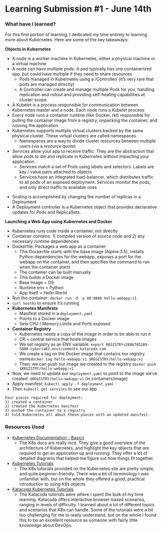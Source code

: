# Learning Submission #1 - June 14th

### What have I learned?
For this first portion of learning, I dedicated my time entirely to learning more about Kubernetes. Here are some of the key takeaways:

**Objects in Kubernetes**
- A node is a worker machine in Kubernetes, either a physical machine or a virtual machine
- A node can have multiple pods. A pod typically has one containerized app, but could have multiple if they need to share resources
    * Pods managed in Kubernetes using a /Controller/ (it’s very rare that pods are managed directly)
    * A Controller can create and manage multiple Pods for you, handling replication and rollout and providing self-healing capabilities at cluster scope.
- A Kubelet is a process responsible for communication between Kubernetes master and a node. Each node runs a Kubelet process
- Every node runs a container runtime (like Docker, rkt) responsible for pulling the container image from a registry, unpacking the container, and running the application.
- Kubernetes supports multiple virtual clusters backed by the same physical cluster. These virtual clusters are called namespaces.
    *  Namespaces are a way to divide cluster resources between multiple users (via a *resource quota*)
- Services allow your app to receive traffic. They are the abstraction that allow pods to die and replicate in Kubernetes without impacting your application
	* Services match a set of Pods using labels and selectors. Labels are key / value pairs attached to objects
	* Services have an integrated load-balancer, which distributes traffic to all pods of an exposed deployment. Services monitor the pods, and only direct traffic to available ones
* Scaling is accomplished by changing the number of replicas in a Deployment
* A Deployment controller is a Kubernetes object that provides declarative updates for Pods and ReplicaSets.

**Launching a Web App using Kubernetes and Docker**
* Kubernetes runs code inside a container, not directly
* Container contains: 1) compiled version of source code and 2) any necessary runtime dependencies
* Dockerfile: Packages a web app as a container
	* This Dockerfile starts with the base image (Alpine:3.5), installs Python dependencies for the webapp, exposes a port for the webapp on the container, and then specifies the command to run when the container starts
	* The container can be built manually
	* This builds a Docker image
	* Base Image = OS
	* Runtime env = Python
	* App itself = Hello World
* Run the container: `docker run -d -p 80:8080 hello-webapp:v1`
* `curl host01` to ensure it’s running
* **Kubernetes Manifests**
	* Manifest stored in a `deployment.yaml`
	* Points to a Docker image
	* Sets CPU / Memory Limits and Ports exposed
* **Container Registry**
	* Kubernetes needs a copy of the image in order to be able to run it
	* CR = central service that hosts images
	* We set registry as an ENV variable: `export REGISTRY=2886795289-5000-cykoria03.environments.katacoda.com`
	* We create a tag on the Docker image that contains our registry name`docker tag hello-webapp:v1 $REGISTRY/hello-webapp:v1`
	* Then, we can push our image we created to the registry `docker push $REGISTRY/hello-webapp:v1`
* Now, we need to update our `deployment.yaml` to point to the image we’ve created: `$REGISTRY/hello-webapp:v1` (in containers/image)
* Apply manifest: `kubectl apply -f deployment.yaml`
* Then `kubectl get services` to see our app

```
Four pieces required for deployment:
1) created a container
2) created the Kubernetes manifest
3) pushed the container to a registry
4) told Kubernetes all about these pieces with an updated manifest.
```

### Resources Used
- [Kubernetes Documentation - Basics](https://kubernetes.io/docs/concepts/)
    - The K8s docs are really nice. They give a good overview of the architecture of Kubernetes, and highlight the key objects that are required to get an application up and running. They offer a lot of detailed diagrams that helped me figure out how things fit together.
- [Kubernetes Tutorials](https://kubernetes.io/docs/tutorials/kubernetes-basics/)
    - The K8s tutorials provided on the Kubernetes site are pretty simple, and quite beginner-friendly. There was a bit of terminology I was unfamiliar with, but on the whole they offered a good, practical introduction to using K8s objects.
- [Katacoda Kubernetes Tutorials](https://www.katacoda.com/courses/kubernetes)
    - The Katacoda tutorials were where I spent the bulk of my time learning. Katacoda offers interactive browser-based scenarios, ranging in levels of difficulty. I learned about a lot of different topics and scenarios that K8s can handle. Some of the tutorials were a bit too challenging for me to really understand, but on the whole I found this to be an excellent resource as someone with fairly little knowledge about DevOps.
